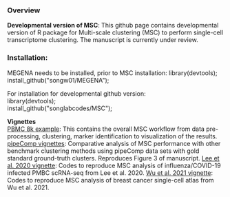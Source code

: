 ### Overview

**Developmental version of MSC**: This github page contains developmental version of R package for Multi-scale clustering (MSC) to perform single-cell transcriptome clustering. The manuscript is currently under review.

### Installation:
MEGENA needs to be installed, prior to MSC installation: 
library(devtools);
install_github("songw01/MEGENA");

For installation for developmental github version:  
library(devtools);  
install_github("songlabcodes/MSC");

**Vignettes**  
[PBMC 8k example](http://htmlpreview.github.io/?https://github.com/songlabcodes/MSC/blob/main/vignettes/8k_PBMC_Example.html): This contains the overall MSC workflow from data pre-processing, clustering, marker identification to visualization of the results.  
[pipeComp vignettes](http://htmlpreview.github.io/?https://github.com/songlabcodes/MSC/blob/main/vignettes/pipeComp_workflow.html): Comparative analysis of MSC performance with other benchmark clustering methods using pipeComp data sets with gold standard ground-truth clusters. Reproduces Figure 3 of manuscript.
[Lee et al. 2020 vignette](http://htmlpreview.github.io/?https://github.com/songlabcodes/MSC/blob/main/vignettes/Lee_et_al_2020_workflow.html): Codes to reproduce MSC analysis of influenza/COVID-19 infected PMBC scRNA-seq from Lee et al. 2020.
[Wu et al. 2021 vignette](http://htmlpreview.github.io/?https://github.com/songlabcodes/MSC/blob/main/vignettes/Wu_et_al_2021_workflow.html): Codes to reproduce MSC analysis of breast cancer single-cell atlas from Wu et al. 2021.
